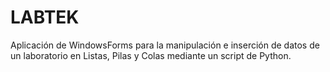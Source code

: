 # LABTEK
Aplicación de WindowsForms para la manipulación e inserción de datos de un laboratorio en Listas, Pilas y Colas mediante un script de Python.
